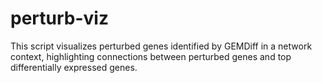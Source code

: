 # perturb-viz
This script visualizes perturbed genes identified by GEMDiff in a network context,
highlighting connections between perturbed genes and top differentially expressed genes.
